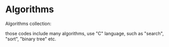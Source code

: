 Algorithms
==========

Algorithms collection:

those codes include many algorithms, use "C" language, such as "search", "sort", "binary tree" etc.